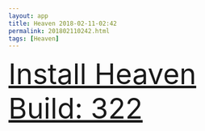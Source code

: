 ```yaml
---
layout: app
title: Heaven 2018-02-11-02:42
permalink: 201802110242.html
tags: [Heaven]
---
```

<div class="pure-g">
    <div class="pure-u-1-1" style="font-size: 4em">
        <a class="pure-button-primary" href="itms-services://?action=download-manifest&url=https%3A%2F%2Flitsungyisigono.github.io%2FTestScript%2Fmanifests%2F201802110242.plist"><i class="fa fa-download" aria-hidden="true"></i>Install Heaven Build: 322</a>
    </div>
</div>